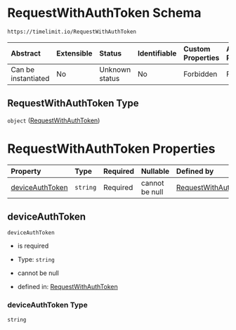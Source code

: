 # RequestWithAuthToken Schema

```txt
https://timelimit.io/RequestWithAuthToken
```



| Abstract            | Extensible | Status         | Identifiable | Custom Properties | Additional Properties | Access Restrictions | Defined In                                                                                  |
| :------------------ | :--------- | :------------- | :----------- | :---------------- | :-------------------- | :------------------ | :------------------------------------------------------------------------------------------ |
| Can be instantiated | No         | Unknown status | No           | Forbidden         | Forbidden             | none                | [RequestWithAuthToken.schema.json](RequestWithAuthToken.schema.json "open original schema") |

## RequestWithAuthToken Type

`object` ([RequestWithAuthToken](requestwithauthtoken.md))

# RequestWithAuthToken Properties

| Property                            | Type     | Required | Nullable       | Defined by                                                                                                                                         |
| :---------------------------------- | :------- | :------- | :------------- | :------------------------------------------------------------------------------------------------------------------------------------------------- |
| [deviceAuthToken](#deviceauthtoken) | `string` | Required | cannot be null | [RequestWithAuthToken](requestwithauthtoken-properties-deviceauthtoken.md "https://timelimit.io/RequestWithAuthToken#/properties/deviceAuthToken") |

## deviceAuthToken



`deviceAuthToken`

* is required

* Type: `string`

* cannot be null

* defined in: [RequestWithAuthToken](requestwithauthtoken-properties-deviceauthtoken.md "https://timelimit.io/RequestWithAuthToken#/properties/deviceAuthToken")

### deviceAuthToken Type

`string`
